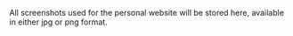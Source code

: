 All screenshots used for the personal website will be stored here, available in either jpg or png format. 

